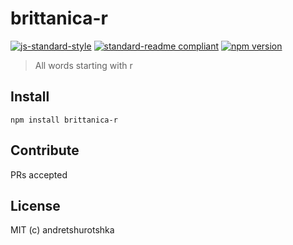 # brittanica-r

[![js-standard-style](https://img.shields.io/badge/code%20style-standard-brightgreen.svg?style=flat-square)](http://standardjs.com/)
[![standard-readme compliant](https://img.shields.io/badge/standard--readme-OK-green.svg?style=flat-square)](https://github.com/RichardLitt/standard-readme)
[![npm version](https://img.shields.io/npm/v/brittanica-r.svg?style=flat-square)](https://badge.fury.io/js/brittanica-r)

> All words starting with r

## Install
```
npm install brittanica-r
```

## Contribute

PRs accepted

## License

MIT (c) andretshurotshka
